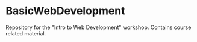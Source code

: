 # BasicWebDevelopment
Repository for the "Intro to Web Development" workshop. Contains course related material.
